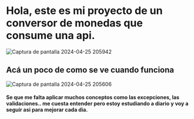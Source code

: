 # Hola, este es mi proyecto de un conversor de monedas que consume una api.
![Captura de pantalla 2024-04-25 205942](https://github.com/elio-aw/ConversorDeMonedas/assets/160160629/1fec7507-7087-4c87-9322-bfbbf4ad0384)
## Acá un poco de como se ve cuando funciona
![Captura de pantalla 2024-04-25 205606](https://github.com/elio-aw/ConversorDeMonedas/assets/160160629/60f77f12-5f0d-4f9d-ba6d-27aee1a43b5d)
#### Se que me falta aplicar muchos conceptos como las excepciones, las validaciones.. me cuesta entender pero estoy estudiando a diario y voy a seguir asi para mejorar cada dia.
